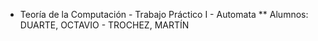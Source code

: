 * Teoría de la Computación - Trabajo Práctico I - Automata
** Alumnos: DUARTE, OCTAVIO - TROCHEZ, MARTÍN
